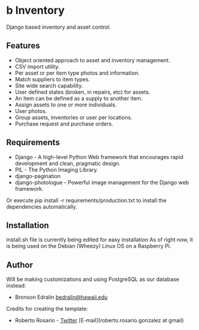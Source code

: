 b Inventory
=============

Django based inventory and asset control.

Features
---

* Object oriented approach to asset and inventory management.
* CSV import utility.
* Per asset or per item type photos and information.
* Match suppliers to item types.
* Site wide search capability.
* User defined states (broken, in repairs, etc) for assets.
* An item can be defined as a supply to another item.
* Assign assets to one or more individuals.
* User photos.
* Group assets, inventories or user per locations.
* Purchase request and purchase orders.


Requirements
---

* Django - A high-level Python Web framework that encourages rapid development and clean, pragmatic design.
* PIL - The Python Imaging Library.
* django-pagination
* django-photologue - Powerful image management for the Django web framework.

Or execute pip install -r requirements/production.txt to install the dependencies automatically.


Installation
---

install.sh file is currently being edited for easy installation
As of right now, it is being used on the Debian (Wheezy) Linux OS on a Raspberry Pi.


Author
------

Will be making customizations and using PostgreSQL as our database instead:
* Bronson Edralin <bedralin@hawaii.edu>

Credits for creating the template:
* Roberto Rosario - [Twitter](http://twitter.com/#siloraptor) [E-mail](roberto.rosario.gonzalez at gmail)


